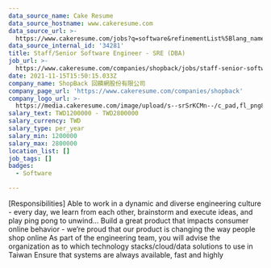 ```yaml
---
data_source_name: Cake Resume
data_source_hostname: www.cakeresume.com
data_source_url: >-
  https://www.cakeresume.com/jobs?q=software&refinementList%5Blang_name%5D%5B0%5D=English&refinementList%5Bsalary_type%5D=per_year&range%5Bsalary_range%5D%5Bmin%5D=1000000&page=2
data_source_internal_id: '34281'
title: Staff/Senior Software Engineer - SRE (DBA)
job_url: >-
  https://www.cakeresume.com/companies/shopback/jobs/staff-senior-software-engineer-sre-dba
date: 2021-11-15T15:50:15.033Z
company_name: ShopBack 回饋網股份有限公司
company_page_url: 'https://www.cakeresume.com/companies/shopback'
company_logo_url: >-
  https://media.cakeresume.com/image/upload/s--srSrKCMn--/c_pad,fl_png8,h_200,w_200/v1526020549/vhipuceyhp4pm5kqc6dg.png
salary_text: TWD1200000 - TWD2800000
salary_currency: TWD
salary_type: per_year
salary_min: 1200000
salary_max: 2800000
location_list: []
job_tags: []
badges:
  - Software

---
```


[Responsibilities] Able to work in a dynamic and diverse engineering culture - every day, we learn from each other, brainstorm and execute ideas, and play ping pong to unwind... Build a great product that impacts consumer online behavior - we’re proud that our product is changing the way people shop online As part of the engineering team, you will advise the organization as to which technology stacks/cloud/data solutions to use in Taiwan Ensure that systems are always available, fast and highly 